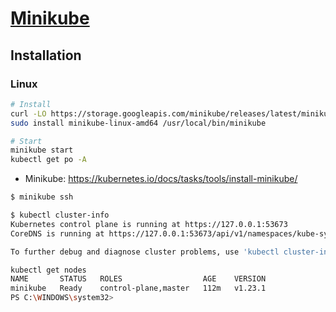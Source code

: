
# [Minikube](https://minikube.sigs.k8s.io/docs/)


## Installation
### Linux

```bash
# Install
curl -LO https://storage.googleapis.com/minikube/releases/latest/minikube-linux-amd64
sudo install minikube-linux-amd64 /usr/local/bin/minikube

# Start
minikube start
kubectl get po -A
```

* Minikube: https://kubernetes.io/docs/tasks/tools/install-minikube/

```bash
$ minikube ssh
```

```bash
$ kubectl cluster-info
Kubernetes control plane is running at https://127.0.0.1:53673
CoreDNS is running at https://127.0.0.1:53673/api/v1/namespaces/kube-system/services/kube-dns:dns/proxy

To further debug and diagnose cluster problems, use 'kubectl cluster-info dump'.
```

```bash
kubectl get nodes
NAME       STATUS   ROLES                  AGE    VERSION
minikube   Ready    control-plane,master   112m   v1.23.1
PS C:\WINDOWS\system32>
```